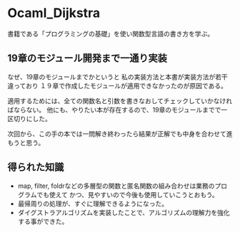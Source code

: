 # Ocaml_Dijkstra
書籍である「プログラミングの基礎」を使い関数型言語の書き方を学ぶ。

## 19章のモジュール開発まで一通り実装

なぜ、19章のモジュールまでかというと
私の実装方法と本書が実装方法が若干違っており
１９章で作成したモジュールが適用できなかったのが原因である。

適用するためには、全ての関数名と引数を書きなおしてチェックしていかなければならない。
他にも、やりたい本が存在するので、19章のモジュールまでで一区切りにした。

次回から、この手の本では一問解き終わったら結果が正解でも中身を合わせて進もうと思う。

## 得られた知識
- map, filter, foldrなどの多層型の関数と匿名関数の組み合わせは業務のプログラムでも使えて
  かつ、見やすいので今後も使用していこうとおもう。
- 最帰周りの処理が、すぐに理解できるようになった。
- ダイグストラアルゴリズムを実装したことで、アルゴリズムの理解力を強化する事ができた。
